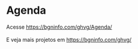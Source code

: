# Agenda

Acesse https://bgninfo.com/ghvg/Agenda/ <br><br>
E veja mais projetos em https://bgninfo.com/ghvg/
